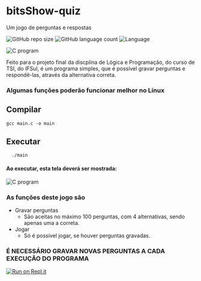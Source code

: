 # bitsShow-quiz
Um jogo de perguntas e respostas


![GitHub repo size](https://img.shields.io/github/repo-size/yxav/bitsShow-quiz?style=for-the-badge)
![GitHub language count](https://img.shields.io/github/languages/count/yxav/bitsShow-quiz?style=for-the-badge)
![Language](https://img.shields.io/badge/Language-C-blue?style=for-the-badge&logo=appveyor)




<img src="https://cdn.hswstatic.com/gif/c-program.jpg" alt="C program">

Feito para o projeto final da discplina de Lógica e Programação, do curso de TSI, do IFSul, é um programa simples, que é possível gravar perguntas e respondê-las, através da alternativa correta.


### Algumas funções poderão funcionar melhor no Linux

## Compilar
```
gcc main.c -o main
```
## Executar
```
  ./main
```


#### Ao executar, esta tela deverá ser mostrada:
<img src="https://imgur.com/jJEskyyl.png" alt="C program"/>


### As funções deste jogo são
* Gravar perguntas
  * São aceitas no máximo 100 perguntas, com 4 alternativas, sendo apenas uma a correta.
* Jogar
  * Só é possível jogar, se houver perguntas gravadas.
  
### É NECESSÁRIO GRAVAR NOVAS PERGUNTAS A CADA EXECUÇÃO DO PROGRAMA

[![Run on Repl.it](https://repl.it/badge/github/huangsam/ultimate-python)](https://replit.com/@YuriXavier/bitsShow/)
